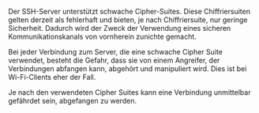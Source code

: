 Der SSH-Server unterstützt schwache Cipher-Suites. Diese Chiffriersuiten gelten derzeit als fehlerhaft und bieten, je nach Chiffriersuite, nur geringe Sicherheit. Dadurch wird der Zweck der Verwendung eines sicheren Kommunikationskanals von vornherein zunichte gemacht.

Bei jeder Verbindung zum Server, die eine schwache Cipher Suite verwendet, besteht die Gefahr, dass sie von einem Angreifer, der Verbindungen abfangen kann, abgehört und manipuliert wird. Dies ist bei Wi-Fi-Clients eher der Fall.

Je nach den verwendeten Cipher Suites kann eine Verbindung unmittelbar gefährdet sein, abgefangen zu werden.